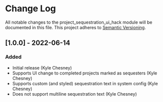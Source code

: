 # Change Log
All notable changes to the project_sequestration_ui_hack module will be documented in this file.
This project adheres to [Semantic Versioning](http://semver.org/).

## [1.0.0] - 2022-06-14
### Added
- Initial release (Kyle Chesney)
- Supports UI change to completed projects marked as sequesters (Kyle Chesney)
- Supports custom (and styled) sequestration text in system config (Kyle Chesney)
- Does not support multiline sequestration text (Kyle Chesney)
